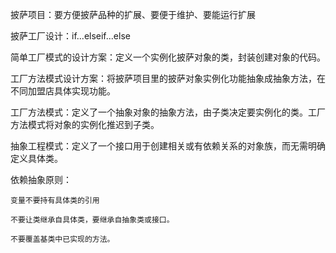 披萨项目：要方便披萨品种的扩展、要便于维护、要能运行扩展

披萨工厂设计：if...elseif...else

简单工厂模式的设计方案：定义一个实例化披萨对象的类，封装创建对象的代码。

工厂方法模式设计方案：将披萨项目里的披萨对象实例化功能抽象成抽象方法，在不同加盟店具体实现功能。

工厂方法模式：定义了一个抽象对象的抽象方法，由子类决定要实例化的类。工厂方法模式将对象的实例化推迟到子类。

抽象工程模式：定义了一个接口用于创建相关或有依赖关系的对象族，而无需明确定义具体类。

依赖抽象原则：

    变量不要持有具体类的引用
    
    不要让类继承自具体类，要继承自抽象类或接口。
    
    不要覆盖基类中已实现的方法。
